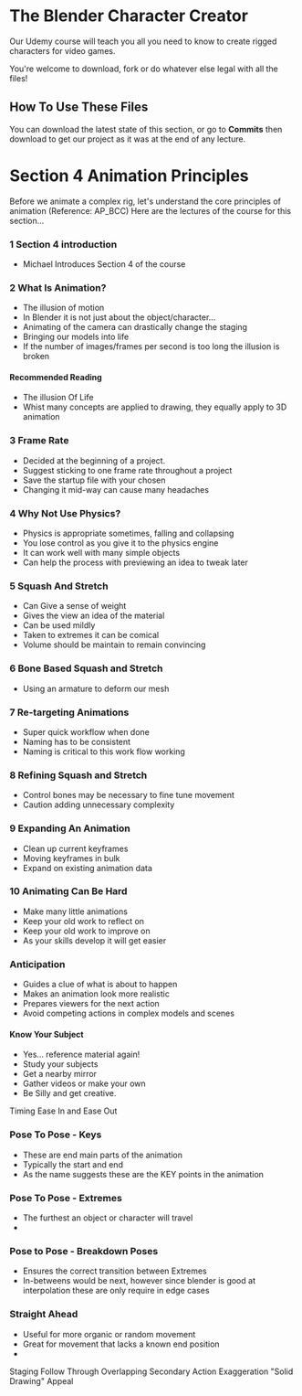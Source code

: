 # The Blender Character Creator
Our Udemy course will teach you all you need to know to create rigged characters for video games.

You're welcome to download, fork or do whatever else legal with all the files!

## How To Use These Files
You can download the latest state of this section, or go to **Commits** then download to get our project as it was at the end of any lecture.

# Section 4 Animation Principles
Before we animate a complex rig, let's understand the core principles of animation (Reference: AP_BCC)
Here are the lectures of the course for this section...

### 1 Section 4 introduction
+ Michael Introduces Section 4 of the course

### 2 What Is Animation?
+ The illusion of motion
+ In Blender it is not just about the object/character...
+ Animating of the camera can drastically change the staging
+ Bringing our models into life
+ If the number of images/frames per second is too long the illusion is broken
#### Recommended Reading
+ The illusion Of Life
+ Whist many concepts are applied to drawing, they equally apply to 3D animation

### 3 Frame Rate
+ Decided at the beginning of a project.
+ Suggest sticking to one frame rate throughout a project
+ Save the startup file with your chosen
+ Changing it mid-way can cause many headaches

### 4 Why Not Use Physics?
+ Physics is appropriate sometimes, falling and collapsing
+ You lose control as you give it to the physics engine
+ It can work well with many simple objects
+ Can help the process with previewing an idea to tweak later

### 5 Squash And Stretch
+ Can Give a sense of weight
+ Gives the view an idea of the material
+ Can be used mildly
+ Taken to extremes it can be comical
+ Volume should be maintain to remain convincing

### 6 Bone Based Squash and Stretch
+ Using an armature to deform our mesh

### 7 Re-targeting Animations
+ Super quick workflow when done
+ Naming has to be consistent
+ Naming is critical to this work flow working

### 8 Refining Squash and Stretch
+ Control bones may be necessary to fine tune movement
+ Caution adding unnecessary complexity

### 9 Expanding An Animation
+ Clean up current keyframes
+ Moving keyframes in bulk
+ Expand on existing animation data

### 10 Animating Can Be Hard
+ Make many little animations
+ Keep your old work to reflect on
+ Keep your old work to improve on
+ As your skills develop it will get easier

### Anticipation

+ Guides a clue of what is about to happen
+ Makes an animation look more realistic
+ Prepares viewers for the next action
+ Avoid competing actions in complex models and scenes

#### Know Your Subject
+ Yes... reference material again!
+ Study your subjects
+ Get a nearby mirror
+ Gather videos or make your own
+ Be Silly and get creative.


Timing
Ease In and Ease Out

### Pose To Pose - Keys
+ These are end main parts of the animation
+ Typically the start and end
+ As the name suggests these are the KEY points in the animation
### Pose To Pose - Extremes
+ The furthest an object or character will travel
+
### Pose to Pose - Breakdown Poses
+ Ensures the correct transition between Extremes
+ In-betweens would be next, however since blender is good at interpolation these are only require in edge cases

### Straight Ahead
+ Useful for more organic or random movement
+ Great for movement that lacks a known end position
+

Staging
Follow Through
Overlapping
Secondary Action
Exaggeration
"Solid Drawing"
Appeal
